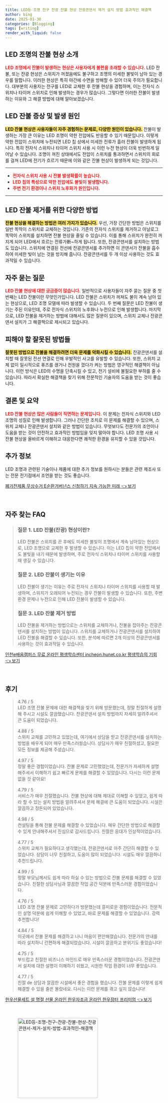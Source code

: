 ```yaml
---
title: LED등 조명 전구 잔광 잔불 현상 잔광콘덴서 제거 설치 방법 효과적인 해결책
author: bing
date: 2025-01-30
categories: [Blogging]
tags: [writing]
render_with_liquid: false
---
```



<h2 id='LED_조명_잔불_현상'>LED 조명의 잔불 현상 소개</h2>

<p><b><span style="color: #ee2323;">LED 조명에서 잔불이 발생하는 현상은 사용자에게 불편을 초래할 수 있습니다.</span></b> LED 잔불, 또는 잔광 현상은 스위치가 꺼졌음에도 불구하고 조명의 미세한 불빛이 남아 있는 경우를 말합니다. 이러한 현상은 특히 야간에 수면을 방해할 수 있어 더욱 주의가 필요합니다. 대부분의 사용자는 전구를 LED로 교체한 후 잔불 현상을 경험하며, 이는 전자식 스위치나 타이머 스위치로 인해 발생하는 경우가 많습니다. 그렇다면 이러한 잔불이 발생하는 이유와 그 해결 방법에 대해 알아보겠습니다.</p>

<h2 id='LED_잔불_증상'>LED 잔불 증상 및 발생 원인</h2>

<p><b><span style="background-color: #ffe066;">LED 잔불 현상은 사용자들이 자주 경험하는 문제로, 다양한 원인이 있습니다.</span></b> 잔불이 발생하는 가장 큰 이유는 LED 조명이 약한 전압에도 반응할 수 있기 때문입니다. 이렇게 약한 전압이 스위치에 누전되면 LED 칩 상에서 미세한 전류가 흘러 잔불이 발생하게 됩니다. 특히 전자식 스위치나 타이머 스위치 사용 시 이런 누전 현상이 더욱 빈번하게 일어날 수 있습니다. 조명이 꺼진 상태에서도 전압이 스위치를 통과하면서 스위치의 회로를 걸쳐 LED에 전기가 흐르기 때문에 이와 같은 잔불 현상이 발생하게 되는 것입니다.</p>

<hr />

<ul>
    <li><b><span style="color: #ee2323;">전자식 스위치 사용 시 잔불 발생확률이 높습니다.</span></b></li>
    <li><b><span style="color: #ee2323;">LED 칩의 특성으로 약한 전압에도 불빛이 발생합니다.</span></b></li>
    <li><b><span style="color: #ee2323;">주변 전기 환경이나 스위치 노후화가 원인입니다.</span></b></li>
</ul>

<hr />

<h2 id='LED_잔불_제거_방법'>LED 잔불 제거를 위한 다양한 방법</h2>

<p><b><span style="background-color: #ffe066;">잔불 현상을 해결하는 방법은 여러 가지가 있습니다.</span></b> 우선, 가장 간단한 방법은 스위치를 일반 똑딱이 스위치로 교체하는 것입니다. 기존의 전자식 스위치를 제거하고 아날로그 똑딱이 스위치를 설치하면 잔불 현상을 줄일 수 있습니다. 이를 통해 스위치가 완전히 꺼지게 되어 LED에서 흐르는 전류가断~하게 됩니다. 또한, 잔광콘덴서를 설치하는 방법도 있습니다. 스위치에 연결된 전선에 잔광콘덴서를 추가하면 이 콘덴서가 잔불을 흡수하여 미세한 빛이 남는 것을 방지해 줍니다. 잔광콘덴서를 두 개 이상 사용하는 것도 효과적일 수 있습니다.</p>

<h2 id='자주_묻는_질문'>자주 묻는 질문</h2>

<p><b><span style="color: #ee2323;">LED 잔불 현상에 대한 궁금증이 많습니다.</span></b> 일반적으로 사용자들이 자주 묻는 질문 중 첫 번째는 LED 잔불이란 무엇인가입니다. LED 잔불은 스위치가 꺼져도 불이 계속 남아 있는 현상으로, LED 조명 모델에 따라 발생할 수 있습니다. 두 번째 질문은 LED 잔불이 생기는 주된 이유인데, 주로 전자식 스위치의 노후화나 누전으로 인해 발생합니다. 마지막으로, LED 잔불을 제거하는 방법에 대해서도 많은 질문이 있으며, 스위치 교체나 잔광콘덴서 설치가 그 해결책으로 제시되고 있습니다.</p>

<h2 id='피해야할_방법들'>피해야 할 잘못된 방법들</h2>

<p><b><span style="background-color: #ffe066;">잘못된 방법으로 잔불을 해결하려면 더욱 문제를 악화시킬 수 있습니다.</span></b> 잔광콘덴서를 설치할 때 잘못된 전선 연결로 인해 우발적인 사고를 유발할 수 있습니다. 또한, 스위치 교체 없이 일시적으로 퓨즈를 끊거나 전원을 껐다가 켜는 방법은 영구적인 해결책이 아닙니다. 이런 방식은 LED의 수명을 단축시킬 수 있고, 전기 설비에 불필요한 부하를 줄 수 있습니다. 따라서 확실한 해결책을 찾기 위해 전문적인 기술자의 도움을 받는 것이 좋습니다.</p>

<h2 id='결론'>결론 및 요약</h2>

<p><b><span style="color: #ee2323;">LED 잔불 현상은 많은 사람들이 직면하는 문제입니다.</span></b> 이 문제는 전자식 스위치와 LED 조명의 성질로 인해 발생합니다. 그러나 간단한 조치로 이 문제를 해결할 수 있으며, 스위치 교체나 잔광콘덴서 설치와 같은 방법이 있습니다. 무엇보다도 전문가의 조언이나 도움을 받는 것이 안전하고 효과적인 방법임을 잊지 말아야 합니다. LED 조명 사용 시 잔불 현상을 올바르게 이해하고 대응한다면 쾌적한 환경을 유지할 수 있을 것입니다.</p>

<h2 id='추가_정보'>추가 정보</h2>

<p>LED 조명과 관련된 기술이나 제품에 대한 추가 정보를 원하시는 분들은 관련 제조사 또는 전문 전기점에서 조언을 받는 것도 좋습니다.</p>


<p><a class="click-button" title="폐가전제품 무상수거 E순환거버넌스 신청하기 지속 가능한 미래" href="https://afficreate.github.io/posts/%ED%8F%90%EA%B0%80%EC%A0%84%EC%A0%9C%ED%92%88-%EB%AC%B4%EC%83%81%EC%88%98%EA%B1%B0-E%EC%88%9C%ED%99%98%EA%B1%B0%EB%B2%84%EB%84%8C%EC%8A%A4-%EC%8B%A0%EC%B2%AD%ED%95%98%EA%B8%B0-%EC%A7%80%EC%86%8D-%EA%B0%80%EB%8A%A5%ED%95%9C-%EB%AF%B8%EB%9E%98/" rel="dofollow">폐가전제품 무상수거 E순환거버넌스 신청하기 지속 가능한 미래 👈 보기</a></p><br>
<h2 id='자주_찾는_FAQ'>자주 찾는 FAQ</h2>
<div itemscope="" itemtype="https://schema.org/FAQPage"> 
<blockquote> 
<div itemscope="" itemprop="mainEntity" itemtype="https://schema.org/Question"> 
<h3 itemprop="name">질문 1. LED 잔불(잔광) 현상이란? </h3> 
<div itemscope="" itemprop="acceptedAnswer" itemtype="https://schema.org/Answer"> 
<span itemprop="text"> 
<p>LED 잔불은 스위치를 끈 후에도 미세한 불빛이 조명에서 계속 남아있는 현상으로, LED 조명으로 교체한 후 발생할 수 있습니다. 이는 LED 칩이 약한 전압에서도 불빛을 내기 때문에 발생하며, 주로 전자식 스위치나 타이머 스위치를 사용할 때 생길 수 있습니다.</p> 
</span> 
</div> 
</div> 
<div itemscope="" itemprop="mainEntity" itemtype="https://schema.org/Question"> 
<h3 itemprop="name">질문 2. LED 잔불이 생기는 이유</h3> 
<div itemscope="" itemprop="acceptedAnswer" itemtype="https://schema.org/Answer"> 
<span itemprop="text"> 
<p>LED 잔불이 생기는 이유는 주로 전자식 스위치나 타이머 스위치를 사용할 때 발생하며, 스위치가 오래되어 누전되는 경우 잔불이 발생할 수 있습니다. 또한, 주변 환경 문제나 누전으로 인해 LED 잔불이 발생할 수 있습니다.</p> 
</span> 
</div> 
</div> 
<div itemscope="" itemprop="mainEntity" itemtype="https://schema.org/Question"> 
<h3 itemprop="name">질문 3. LED 잔불 제거 방법</h3> 
<div itemscope="" itemprop="acceptedAnswer" itemtype="https://schema.org/Answer"> 
<span itemprop="text"> 
<p>LED 잔불을 제거하는 방법으로는 스위치를 교체하거나, 잔불을 잡아주는 잔광콘덴서를 설치하는 방법이 있습니다. 스위치를 교체하거나 잔광콘덴서를 설치하여 LED 잔불을 해결할 수 있습니다. 또한, 분석에 따르면 2개 이상의 잔광콘덴서를 사용하는 것이 효과적일 수 있습니다.</p> 
</span> 
</div> 
</div> 
</blockquote> 
</div>
<p><a class="click-button" title="인천e배움캠퍼스 무료 온라인 평생학습센터 incheon.hunet.co.kr 평생학습의 기회" href="https://afficreate.github.io/posts/%EC%9D%B8%EC%B2%9Ce%EB%B0%B0%EC%9B%80%EC%BA%A0%ED%8D%BC%EC%8A%A4-%EB%AC%B4%EB%A3%8C-%EC%98%A8%EB%9D%BC%EC%9D%B8-%ED%8F%89%EC%83%9D%ED%95%99%EC%8A%B5%EC%84%BC%ED%84%B0-incheon.hunet.co.kr-%ED%8F%89%EC%83%9D%ED%95%99%EC%8A%B5%EC%9D%98-%EA%B8%B0%ED%9A%8C/" rel="dofollow">인천e배움캠퍼스 무료 온라인 평생학습센터 incheon.hunet.co.kr 평생학습의 기회 👈 보기</a></p><br>
<h2 id='후기'>후기</h2>
<div itemscope itemtype="https://schema.org/Product">
  <blockquote>
  <div itemprop="review" itemscope itemtype="https://schema.org/Review">
      <div itemprop="reviewRating" itemscope itemtype="https://schema.org/Rating"> <span itemprop="ratingValue">4.76</span> / <span itemprop="bestRating">5</span> </div>
      <span itemprop="reviewBody">LED 조명 잔불 문제에 대한 해결책을 찾기 위해 방문했는데, 정말 친절하게 설명해 주시고 시설도 깔끔했습니다. 잔광콘덴서 설치 방법까지 자세히 알려주셔서 큰 도움이 되었습니다.</span>
  </div>
  <br>
  <div itemprop="review" itemscope itemtype="https://schema.org/Review">
      <div itemprop="reviewRating" itemscope itemtype="https://schema.org/Rating"> <span itemprop="ratingValue">4.88</span> / <span itemprop="bestRating">5</span> </div>
      <span itemprop="reviewBody">스위치 교체를 고민하고 있었는데, 여기에서 상담을 받고 잔광콘덴서를 설치하는 방법을 배우게 되어 매우 만족스러웠습니다. 상담사가 매우 친절하셨고, 필요한 모든 정보를 제공해 주셨습니다.</span>
  </div>
  <br>
  <div itemprop="review" itemscope itemtype="https://schema.org/Review">
      <div itemprop="reviewRating" itemscope itemtype="https://schema.org/Rating"> <span itemprop="ratingValue">4.97</span> / <span itemprop="bestRating">5</span> </div>
      <span itemprop="reviewBody">정말 좋은 경험이었습니다. 잔불 문제로 고민했었는데, 전문가가 자세하게 설명해주셔서 이해하기 쉽고 빠르게 문제를 해결할 수 있었습니다. 다시는 이런 문제 없을 것 같아요!</span>
  </div>
  <br>
  <div itemprop="review" itemscope itemtype="https://schema.org/Review">
      <div itemprop="reviewRating" itemscope itemtype="https://schema.org/Rating"> <span itemprop="ratingValue">4.79</span> / <span itemprop="bestRating">5</span> </div>
      <span itemprop="reviewBody">서비스가 매우 친절했습니다. 잔불 현상에 대해 제대로 이해할 수 있었고, 쉽게 따라 할 수 있는 설치 방법을 알려주셔서 문제 해결에 큰 도움이 되었습니다. 시설은 깔끔하고 정돈되어 있었습니다.</span>
  </div>
  <br>
  <div itemprop="review" itemscope itemtype="https://schema.org/Review">
      <div itemprop="reviewRating" itemscope itemtype="https://schema.org/Rating"> <span itemprop="ratingValue">4.98</span> / <span itemprop="bestRating">5</span> </div>
      <span itemprop="reviewBody">컨설팅을 통해 잔불 문제를 해결할 수 있었습니다. 매우 간단한 방법으로 해결할 수 있게 안내해주셔서 진심으로 감사드립니다. 친절한 응대가 인상적이었습니다.</span>
  </div>
  <br>
  <div itemprop="review" itemscope itemtype="https://schema.org/Review">
      <div itemprop="reviewRating" itemscope itemtype="https://schema.org/Rating"> <span itemprop="ratingValue">4.77</span> / <span itemprop="bestRating">5</span> </div>
      <span itemprop="reviewBody">스위치 교체가 필요하다고 생각했는데, 잔광콘덴서로 아주 간단히 해결할 수 있었습니다. 상담이 너무 친절하고, 도움이 많이 되었습니다. 시설도 매우 깔끔하니 추천드립니다.</span>
  </div>
  <br>
  <div itemprop="review" itemscope itemtype="https://schema.org/Review">
      <div itemprop="reviewRating" itemscope itemtype="https://schema.org/Rating"> <span itemprop="ratingValue">4.99</span> / <span itemprop="bestRating">5</span> </div>
      <span itemprop="reviewBody">정말 부모님께서도 쉽게 따라 하실 수 있는 방법으로 잔불 문제를 해결할 수 있었습니다. 친절한 상담사님과 깔끔한 작업 공간 덕분에 만족스러운 경험이었습니다.</span>
  </div>
  <br>
  <div itemprop="review" itemscope itemtype="https://schema.org/Review">
      <div itemprop="reviewRating" itemscope itemtype="https://schema.org/Rating"> <span itemprop="ratingValue">4.76</span> / <span itemprop="bestRating">5</span> </div>
      <span itemprop="reviewBody">LED 조명 잔불 문제로 고민하다가 방문했는데 흥미로운 경험이었습니다. 전문적인 설명 덕분에 쉽게 이해할 수 있었고, 바로 문제를 해결할 수 있었습니다. 강력 추천합니다!</span>
  </div>
  <br>
  <div itemprop="review" itemscope itemtype="https://schema.org/Review">
      <div itemprop="reviewRating" itemscope itemtype="https://schema.org/Rating"> <span itemprop="ratingValue">4.84</span> / <span itemprop="bestRating">5</span> </div>
      <span itemprop="reviewBody">이곳에서 잔불 문제를 해결하고 나니 마음이 편안해졌습니다. 전문가의 안내를 따라 설치하니 간편하게 해결되었습니다. 시설이 깔끔하고 분위기도 좋았습니다!</span>
  </div>
  <br>
  <div itemprop="review" itemscope itemtype="https://schema.org/Review">
      <div itemprop="reviewRating" itemscope itemtype="https://schema.org/Rating"> <span itemprop="ratingValue">4.75</span> / <span itemprop="bestRating">5</span> </div>
      <span itemprop="reviewBody">부드럽고 친절한 비즈니스 마인드로 매우 만족스러운 경험이었습니다. 잔광콘덴서 설치에 대한 설명이 이해하기 쉬웠고, 시원한 작업 환경이 너무 좋았습니다.</span>
  </div>
  <br>
  <div itemprop="review" itemscope itemtype="https://schema.org/Review">
      <div itemprop="reviewRating" itemscope itemtype="https://schema.org/Rating"> <span itemprop="ratingValue">4.77</span> / <span itemprop="bestRating">5</span> </div>
      <span itemprop="reviewBody">친절 de 상담과 깔끔한 시설에서 좋은 경험을 했습니다. 잔불 문제를 이렇게 쉽게 해결할 수 있을 줄은 몰랐네요. 다시는 이런 문제를 겪고 싶지 않습니다!</span>
  </div>
  </blockquote>
</div>
<p><a class="click-button" title="한우선물세트 설 명절 선물 온라인 한우자조금 온라인 한우장터 프리미엄" href="https://afficreate.github.io/posts/%ED%95%9C%EC%9A%B0%EC%84%A0%EB%AC%BC%EC%84%B8%ED%8A%B8-%EC%84%A4-%EB%AA%85%EC%A0%88-%EC%84%A0%EB%AC%BC-%EC%98%A8%EB%9D%BC%EC%9D%B8-%ED%95%9C%EC%9A%B0%EC%9E%90%EC%A1%B0%EA%B8%88-%EC%98%A8%EB%9D%BC%EC%9D%B8-%ED%95%9C%EC%9A%B0%EC%9E%A5%ED%84%B0-%ED%94%84%EB%A6%AC%EB%AF%B8%EC%97%84/" rel="dofollow">한우선물세트 설 명절 선물 온라인 한우자조금 온라인 한우장터 프리미엄 👈 보기</a></p><br>
<figure class="image"><img src="https://afficreate.github.io/assets/img/thumbnail/LED등-조명-전구-잔광-잔불-현상-잔광콘덴서-제거-설치-방법-효과적인-해결책.webp" alt="LED등-조명-전구-잔광-잔불-현상-잔광콘덴서-제거-설치-방법-효과적인-해결책" width="256" height="256"></figure>